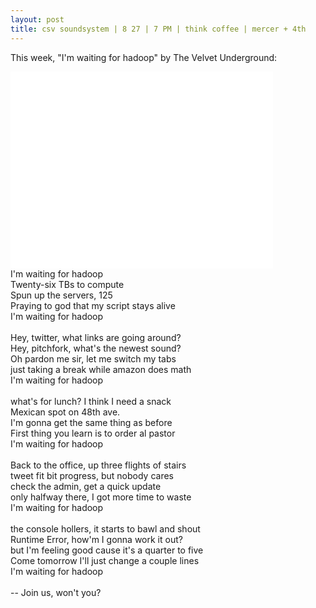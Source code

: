 ```yaml
---
layout: post
title: csv soundsystem | 8 27 | 7 PM | think coffee | mercer + 4th
---
```



This week, "I'm waiting for hadoop" by The Velvet Underground:
<br>
<iframe width="420" height="315" src="//www.youtube.com/embed/MOmZimH00oo" frameborder="0" allowfullscreen></iframe>
<br>
I'm waiting for hadoop<br>
Twenty-six TBs to compute<br>
Spun up the servers, 125 <br>
Praying to god that my script stays alive <br>
I'm waiting for hadoop<br>
<br>
Hey, twitter, what links are going around?<br>
Hey, pitchfork, what's the newest sound?<br>
Oh pardon me sir, let me switch my tabs<br>
just taking a break while amazon does math<br>
I'm waiting for hadoop<br>
<br>
what's for lunch? I think I need a snack<br>
Mexican spot on 48th ave.<br>
I'm gonna get the same thing as before<br>
First thing you learn is to order al pastor<br>
I'm waiting for hadoop<br>
<br>
Back to the office, up three flights of stairs <br>
tweet fit bit progress, but nobody cares <br>
check the admin, get a quick update<br>
only halfway there, I got more time to waste <br>
I'm waiting for hadoop<br>
<br>
the console hollers, it starts to bawl and shout <br>
Runtime Error, how'm I gonna work it  out?<br>
but I'm feeling good cause it's a quarter to five<br>
Come tomorrow I'll just change a couple lines<br>
I'm waiting for hadoop<br>
<br>
--
Join us, won't you?
